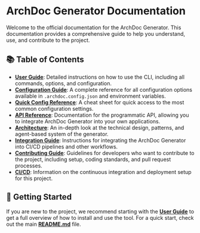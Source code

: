 # ArchDoc Generator Documentation

Welcome to the official documentation for the ArchDoc Generator. This documentation provides a comprehensive guide to help you understand, use, and contribute to the project.

## 📚 Table of Contents

- [**User Guide**](./USER_GUIDE.md): Detailed instructions on how to use the CLI, including all commands, options, and configuration.
- [**Configuration Guide**](./CONFIGURATION_GUIDE.md): A complete reference for all configuration options available in `.archdoc.config.json` and environment variables.
- [**Quick Config Reference**](./QUICK_CONFIG_REFERENCE.md): A cheat sheet for quick access to the most common configuration settings.
- [**API Reference**](./API.md): Documentation for the programmatic API, allowing you to integrate ArchDoc Generator into your own applications.
- [**Architecture**](./ARCHITECTURE.md): An in-depth look at the technical design, patterns, and agent-based system of the generator.
- [**Integration Guide**](./INTEGRATION_GUIDE.md): Instructions for integrating the ArchDoc Generator into CI/CD pipelines and other workflows.
- [**Contributing Guide**](./CONTRIBUTING.md): Guidelines for developers who want to contribute to the project, including setup, coding standards, and pull request processes.
- [**CI/CD**](./CI_CD.md): Information on the continuous integration and deployment setup for this project.

## 🚀 Getting Started

If you are new to the project, we recommend starting with the [**User Guide**](./USER_GUIDE.md) to get a full overview of how to install and use the tool. For a quick start, check out the main [**README.md**](../README.md) file.
